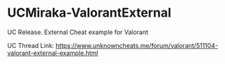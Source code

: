 # UCMiraka-ValorantExternal
UC Release. External Cheat example for Valorant 

UC Thread Link: https://www.unknowncheats.me/forum/valorant/511104-valorant-external-example.html
